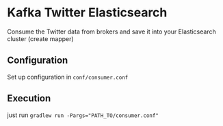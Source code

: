 Kafka Twitter Elasticsearch
======================

Consume the Twitter data from brokers and save it into your Elasticsearch cluster (create mapper)

Configuration
-------------

Set up configuration in ``conf/consumer.conf``


Execution
-------------
just run ``gradlew run -Pargs="PATH_TO/consumer.conf"``
